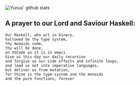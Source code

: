 ![Yunus' github stats](https://github-readme-stats.vercel.app/api?username=yunusp)


## A prayer to our Lord and Saviour Haskell:

```
Our Haskell, who art in binary,
hallowed be thy type system,
thy monoids come,
thy will be done,
on VSCode as it is in emacs.
Give us this day our daily recursion
and forgive us our side effects and infinite loops,
and lead us not into imperative languages,
but deliver us from mutation,
for thine is the type-system and the monoids
and the pure functions, forever
```
